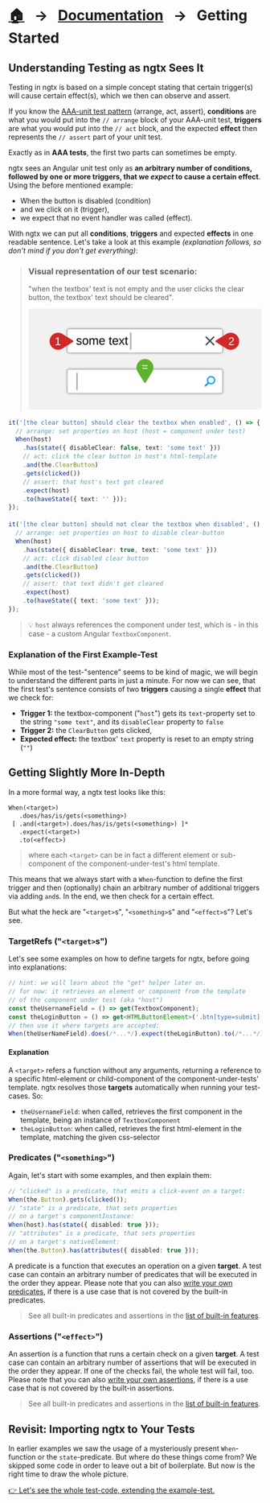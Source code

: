 [home]: ../README.md
[overview]: ./overview.md
[addngtx]: ./add-ngtx.md
[builtins]: ./built-in.md
[extensionfns]: ./extending.md

# [🏠][home] &nbsp; → &nbsp; [Documentation][overview] &nbsp; → &nbsp; **Getting Started**

## Understanding Testing as ngtx Sees It

Testing in ngtx is based on a simple concept stating that certain trigger(s) will cause certain effect(s), which we then can observe and assert.

If you know the [AAA-unit test pattern](https://robertmarshall.dev/blog/arrange-act-and-assert-pattern-the-three-as-of-unit-testing/) (arrange, act, assert), **conditions** are what you would put into the `// arrange` block of your AAA-unit test, **triggers** are what you would put into the `// act` block, and the expected **effect** then represents the `// assert` part of your unit test.

Exactly as in **AAA tests**, the first two parts can sometimes be empty.

ngtx sees an Angular unit test only as **an arbitrary number of conditions, followed by one or more triggers, that we _expect_ to cause a certain effect**. Using the before mentioned example:

- When the button is disabled (condition)
- and we click on it (trigger),
- we expect that no event handler was called (effect).

With ngtx we can put all **conditions**, **triggers** and expected **effects** in one readable sentence. Let's take a look at this example _(explanation follows, so don't mind if you don't get everything)_:

> ### Visual representation of our test scenario:
>
> "when the textbox' text is not empty and the user clicks the clear button, the textbox' text should be cleared".
>
> ![The unit test](./media/unitTest_textbox.svg)

```ts
it('[the clear button] should clear the textbox when enabled', () => {
  // arrange: set properties on host (host = component under test)
  When(host)
    .has(state({ disableClear: false, text: 'some text' }))
    // act: click the clear button in host's html-template
    .and(the.ClearButton)
    .gets(clicked())
    // assert: that host's text got cleared
    .expect(host)
    .to(haveState({ text: '' }));
});

it('[the clear button] should not clear the textbox when disabled', () => {
  // arrange: set properties on host to disable clear-button
  When(host)
    .has(state({ disableClear: true, text: 'some text' }))
    // act: click disabled clear button
    .and(the.ClearButton)
    .gets(clicked())
    // assert: that text didn't get cleared
    .expect(host)
    .to(haveState({ text: 'some text' }));
});
```

> 💡 `host` always references the component under test, which is - in this case - a custom Angular `TextboxComponent`.

### Explanation of the First Example-Test

While most of the test-"sentence" seems to be kind of magic, we will begin to understand the different parts in just a minute. For now we can see, that the first test's sentence consists of two **triggers** causing a single **effect** that we check for:

- **Trigger 1:** the textbox-component ("`host`") gets its `text`-property set to the string `"some text"`, and its `disableClear` property to `false`
- **Trigger 2:** the `ClearButton` gets clicked,
- **Expected effect:** the textbox' `text` property is reset to an empty string (`""`)

## Getting Slightly More In-Depth

In a more formal way, a ngtx test looks like this:

```
When(<target>)
   .does/has/is/gets(<something>)
 [ .and(<target>).does/has/is/gets(<something>) ]*
   .expect(<target>)
   .to(<effect>)
```

> where each `<target>` can be in fact a different element or sub-component of the component-under-test's html template.

This means that we always start with a `When`-function to define the first trigger and then (optionally) chain an arbitrary number of additional triggers via adding `and`s. In the end, we then check for a certain effect.

But what the heck are "`<target>`s", "`<something>`s" and "`<effect>`s"? Let's see.

### TargetRefs ("`<target>`s")

Let's see some examples on how to define targets for ngtx, before going into explanations:

```ts
// hint: we will learn about the "get" helper later on.
// for now: it retrieves an element or component from the template
// of the component under test (aka "host")
const theUsernameField = () => get(TextboxComponent);
const theLoginButton = () => get<HTMLButtonElement>('.btn[type=submit]');
// then use it where targets are accepted:
When(theUserNameField).does(/*...*/).expect(theLoginButton).to(/*...*/);
```

#### Explanation

A `<target>` refers a function without any arguments, returning a reference to a specific html-element or child-component of the component-under-tests' template. ngtx resolves those **targets** automatically when running your test-cases. So:

- `theUsernameField`: when called, retrieves the first component in the template, being an instance of `TextboxComponent`
- `theLoginButton`: when called, retrieves the first html-element in the template, matching the given css-selector

### Predicates ("`<something>`")

Again, let's start with some examples, and then explain them:

```ts
// "clicked" is a predicate, that emits a click-event on a target:
When(the.Button).gets(clicked());
// "state" is a predicate, that sets properties
// on a target's componentInstance:
When(host).has(state({ disabled: true }));
// "attributes" is a predicate, that sets properties
// on a target's nativeElement:
When(the.Button).has(attributes({ disabled: true }));
```

A predicate is a function that executes an operation on a given **target**. A test case can contain an arbitrary number of predicates that will be executed in the order they appear. Please note that you can also [write your own predicates][extensionfns], if there is a use case that is not covered by the built-in predicates.

> See all built-in predicates and assertions in the [list of built-in features][builtins].

### Assertions ("`<effect>`")

An assertion is a function that runs a certain check on a given **target**. A test case can contain an arbitrary number of assertions that will be executed in the order they appear. If one of the checks fail, the whole test will fail, too. Please note that you can also [write your own assertions][extensionfns], if there is a use case that is not covered by the built-in assertions.

> See all built-in predicates and assertions in the [list of built-in features][builtins].

## Revisit: Importing ngtx to Your Tests

In earlier examples we saw the usage of a mysteriously present `When`-function or the `state`-predicate. But where do these things come from? We skipped some code in order to leave out a bit of boilerplate. But now is the right time to draw the whole picture.

[👉 Let's see the whole test-code, extending the example-test.][addngtx]
